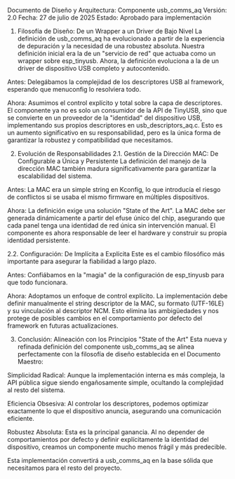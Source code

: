 Documento de Diseño y Arquitectura: Componente usb_comms_aq
Versión: 2.0
Fecha: 27 de julio de 2025
Estado: Aprobado para implementación

1. Filosofía de Diseño: De un Wrapper a un Driver de Bajo Nivel
La definición de usb_comms_aq ha evolucionado a partir de la experiencia de depuración y la necesidad de una robustez absoluta. Nuestra definición inicial era la de un "servicio de red" que actuaba como un wrapper sobre esp_tinyusb. Ahora, la definición evoluciona a la de un driver de dispositivo USB completo y autocontenido.

Antes: Delegábamos la complejidad de los descriptores USB al framework, esperando que menuconfig lo resolviera todo.

Ahora: Asumimos el control explícito y total sobre la capa de descriptores. El componente ya no es solo un consumidor de la API de TinyUSB, sino que se convierte en un proveedor de la "identidad" del dispositivo USB, implementando sus propios descriptores en usb_descriptors_aq.c. Esto es un aumento significativo en su responsabilidad, pero es la única forma de garantizar la robustez y compatibilidad que necesitamos.

2. Evolución de Responsabilidades
2.1. Gestión de la Dirección MAC: De Configurable a Única y Persistente
La definición del manejo de la dirección MAC también madura significativamente para garantizar la escalabilidad del sistema.

Antes: La MAC era un simple string en Kconfig, lo que introducía el riesgo de conflictos si se usaba el mismo firmware en múltiples dispositivos.

Ahora: La definición exige una solución "State of the Art". La MAC debe ser generada dinámicamente a partir del efuse único del chip, asegurando que cada panel tenga una identidad de red única sin intervención manual. El componente es ahora responsable de leer el hardware y construir su propia identidad persistente.

2.2. Configuración: De Implícita a Explícita
Este es el cambio filosófico más importante para asegurar la fiabilidad a largo plazo.

Antes: Confiábamos en la "magia" de la configuración de esp_tinyusb para que todo funcionara.

Ahora: Adoptamos un enfoque de control explícito. La implementación debe definir manualmente el string descriptor de la MAC, su formato (UTF-16LE) y su vinculación al descriptor NCM. Esto elimina las ambigüedades y nos protege de posibles cambios en el comportamiento por defecto del framework en futuras actualizaciones.

3. Conclusión: Alineación con los Principios "State of the Art"
Esta nueva y refinada definición del componente usb_comms_aq se alinea perfectamente con la filosofía de diseño establecida en el Documento Maestro:

Simplicidad Radical: Aunque la implementación interna es más compleja, la API pública sigue siendo engañosamente simple, ocultando la complejidad al resto del sistema.

Eficiencia Obsesiva: Al controlar los descriptores, podemos optimizar exactamente lo que el dispositivo anuncia, asegurando una comunicación eficiente.

Robustez Absoluta: Esta es la principal ganancia. Al no depender de comportamientos por defecto y definir explícitamente la identidad del dispositivo, creamos un componente mucho menos frágil y más predecible.

Esta implementación convertirá a usb_comms_aq en la base sólida que necesitamos para el resto del proyecto.